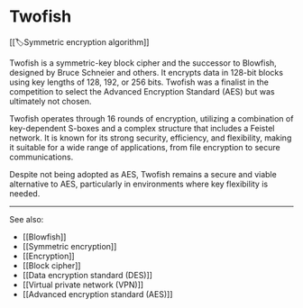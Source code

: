
# Twofish

[[🏷️Symmetric encryption algorithm]]

Twofish is a symmetric-key block cipher and the successor to Blowfish, designed by Bruce Schneier and others. It encrypts data in 128-bit blocks using key lengths of 128, 192, or 256 bits. Twofish was a finalist in the competition to select the Advanced Encryption Standard (AES) but was ultimately not chosen.

Twofish operates through 16 rounds of encryption, utilizing a combination of key-dependent S-boxes and a complex structure that includes a Feistel network. It is known for its strong security, efficiency, and flexibility, making it suitable for a wide range of applications, from file encryption to secure communications.

Despite not being adopted as AES, Twofish remains a secure and viable alternative to AES, particularly in environments where key flexibility is needed.

---

See also:

-  [[Blowfish]]
- [[Symmetric encryption]]
- [[Encryption]]
- [[Block cipher]]
- [[Data encryption standard (DES)]]
- [[Virtual private network (VPN)]]
- [[Advanced encryption standard (AES)]]